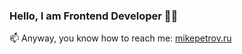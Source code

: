 ### Hello, I am Frontend Developer 👨‍💻
📫 Anyway, you know how to reach me: [mikepetrov.ru](https://mikepetrov.ru)
